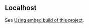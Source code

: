 ## Localhost

See [Using embed build of this project](https://github.com/yuudi/rclone-webui-angular/blob/master/docs/embed.md).